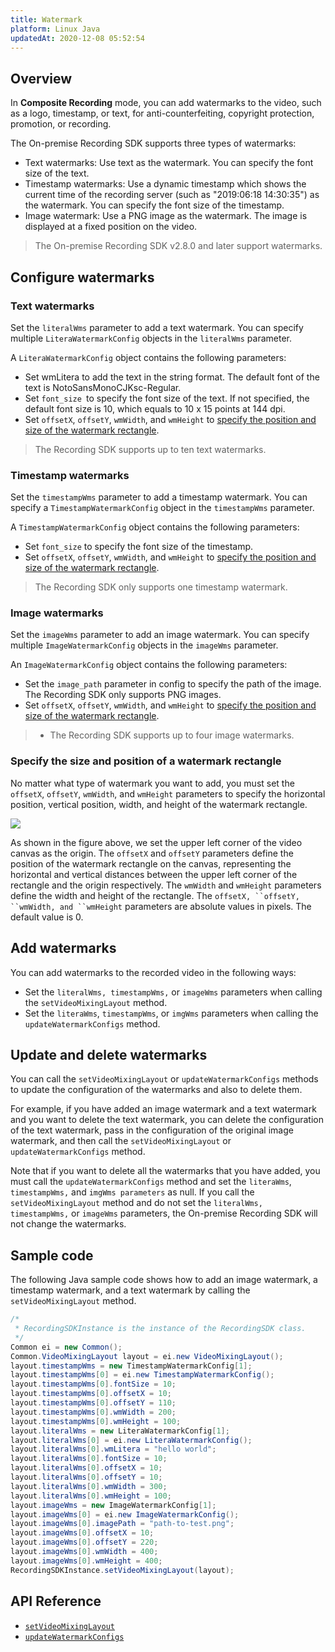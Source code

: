 ```yaml
---
title: Watermark
platform: Linux Java
updatedAt: 2020-12-08 05:52:54
---
```

## Overview

In **Composite Recording** mode, you can add watermarks to the video, such as a logo, timestamp, or text, for anti-counterfeiting, copyright protection, promotion, or recording.

The On-premise Recording SDK supports three types of watermarks: 

- Text watermarks: Use text as the watermark. You can specify the font size of the text.
- Timestamp watermarks: Use a dynamic timestamp which shows the current time of the recording server (such as "2019:06:18 14:30:35") as the watermark. You can specify the font size of the timestamp.
- Image watermark: Use a PNG image as the watermark. The image is displayed at a fixed position on the video.

> The On-premise Recording SDK v2.8.0 and later support watermarks.

## Configure watermarks

### Text watermarks

Set the `literalWms` parameter to add a text watermark. You can specify multiple `LiteraWatermarkConfig` objects in the `literalWms` parameter. 

A `LiteraWatermarkConfig` object contains the following parameters:

- Set wmLitera to add the text in the string format. The default font of the text is NotoSansMonoCJKsc-Regular.
- Set `font_size `to specify the font size of the text. If not specified, the default font size is 10, which equals to 10 x 15 points at 144 dpi.
- Set `offsetX`, `offsetY`,  `wmWidth`, and `wmHeight` to [specify the position and size of the watermark rectangle](#size).

> The Recording SDK supports up to ten text watermarks. 

### Timestamp watermarks

Set the `timestampWms` parameter to add a timestamp watermark. You can specify a `TimestampWatermarkConfig` object in the `timestampWms` parameter.

A `TimestampWatermarkConfig` object contains the following parameters:

- Set `font_size` to specify the font size of the timestamp.
- Set `offsetX`,  `offsetY`,  `wmWidth`, and `wmHeight` to [specify the position and size of the watermark rectangle](#size).

> The Recording SDK only supports one timestamp watermark. 

### Image watermarks

Set the `imageWms` parameter to add an image watermark.  You can specify multiple `ImageWatermarkConfig` objects in the `imageWms` parameter. 

An `ImageWatermarkConfig` object contains the following parameters:

- Set the `image_path` parameter in config to specify the path of the image. The Recording SDK only supports PNG images.
- Set `offsetX`, `offsetY`, `wmWidth`, and `wmHeight` to [specify the position and size of the watermark rectangle](#size).

> - The Recording SDK supports up to four image watermarks. 

### <a name="size"></a>Specify the size and position of a watermark rectangle

No matter what type of watermark you want to add, you must set the `offsetX`, `offsetY`, `wmWidth`, and `wmHeight` parameters to specify the horizontal position, vertical position, width, and height of the watermark rectangle.

![](https://web-cdn.agora.io/docs-files/1564742707814)

As shown in the figure above, we set the upper left corner of the video canvas as the origin. The `offsetX` and `offsetY` parameters define the position of the watermark rectangle on the canvas, representing the horizontal and vertical distances between the upper left corner of the rectangle and the origin respectively. The `wmWidth` and `wmHeight` parameters define the width and height of the rectangle. The `offsetX, ``offsetY, ``wmWidth, and ``wmHeight` parameters are absolute values in pixels. The default value is 0.

## Add watermarks 

You can add watermarks to the recorded video in the following ways:

- Set the `literalWms, timestampWms,` or `imageWms` parameters when calling the `setVideoMixingLayout` method.
- Set the `literaWms`, `timestampWms`, or `imgWms` parameters when calling the `updateWatermarkConfigs` method.

## Update and delete watermarks

You can call the `setVideoMixingLayout` or `updateWatermarkConfigs` methods to update the configuration of the watermarks and also to delete them.

For example, if you have added an image watermark and a text watermark and you want to delete the text watermark, you can delete the configuration of the text watermark, pass in the configuration of the original image watermark, and then call the `setVideoMixingLayout`  or `updateWatermarkConfigs` method.

Note that if you want to delete all the watermarks that you have added, you must call the `updateWatermarkConfigs` method and set the `literaWms`, `timestampWms,` and `imgWms parameters` as null. If you call the `setVideoMixingLayout` method and do not set the `literalWms, timestampWms,` or `imageWms` parameters, the On-premise Recording SDK will not change the watermarks. 

## Sample code

The following Java sample code shows how to add an image watermark, a timestamp watermark, and a text watermark by calling the `setVideoMixingLayout` method.

```java
/*
 * RecordingSDKInstance is the instance of the RecordingSDK class.
 */
Common ei = new Common();
Common.VideoMixingLayout layout = ei.new VideoMixingLayout();
layout.timestampWms = new TimestampWatermarkConfig[1];
layout.timestampWms[0] = ei.new TimestampWatermarkConfig();
layout.timestampWms[0].fontSize = 10;
layout.timestampWms[0].offsetX = 10;
layout.timestampWms[0].offsetY = 110;
layout.timestampWms[0].wmWidth = 200;
layout.timestampWms[0].wmHeight = 100;
layout.literalWms = new LiteraWatermarkConfig[1];
layout.literalWms[0] = ei.new LiteraWatermarkConfig();
layout.literalWms[0].wmLitera = "hello world";
layout.literalWms[0].fontSize = 10;
layout.literalWms[0].offsetX = 10;
layout.literalWms[0].offsetY = 10;
layout.literalWms[0].wmWidth = 300;
layout.literalWms[0].wmHeight = 100;
layout.imageWms = new ImageWatermarkConfig[1];
layout.imageWms[0] = ei.new ImageWatermarkConfig();
layout.imageWms[0].imagePath = "path-to-test.png";
layout.imageWms[0].offsetX = 10;
layout.imageWms[0].offsetY = 220;
layout.imageWms[0].wmWidth = 400;
layout.imageWms[0].wmHeight = 400;
RecordingSDKInstance.setVideoMixingLayout(layout);
```

## API Reference

- [`setVideoMixingLayout`](./API%20Reference/recording_java/v2.8.0/classio_1_1agora_1_1recording_1_1_recording_s_d_k.html?transId=2.8.0#a5834d23933d66ff7a5555b0de22c4313)
- [`updateWatermarkConfigs`](./API%20Reference/recording_java/v2.8.0/classio_1_1agora_1_1recording_1_1_recording_s_d_k.html?transId=2.8.0#a88eb63ddbae307480770c4376444d473)